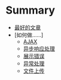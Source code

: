 # Summary

* [最好的文章](best_practices.md)
* [如何做……]
  * [AJAX](ajax.md)
  * [异步响应处理](asynchronous_actions.md)
  * [展示错误](display_errors.md)
  * [异常处理](exception_handling.md)　
  * [文件上传](file_uploads.md)
